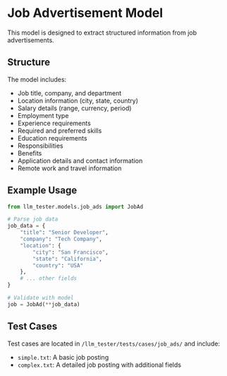 # Job Advertisement Model

This model is designed to extract structured information from job advertisements.

## Structure

The model includes:

- Job title, company, and department
- Location information (city, state, country)
- Salary details (range, currency, period)
- Employment type
- Experience requirements
- Required and preferred skills
- Education requirements
- Responsibilities
- Benefits
- Application details and contact information
- Remote work and travel information

## Example Usage

```python
from llm_tester.models.job_ads import JobAd

# Parse job data
job_data = {
    "title": "Senior Developer",
    "company": "Tech Company",
    "location": {
        "city": "San Francisco",
        "state": "California",
        "country": "USA"
    },
    # ... other fields
}

# Validate with model
job = JobAd(**job_data)
```

## Test Cases

Test cases are located in `/llm_tester/tests/cases/job_ads/` and include:
- `simple.txt`: A basic job posting
- `complex.txt`: A detailed job posting with additional fields